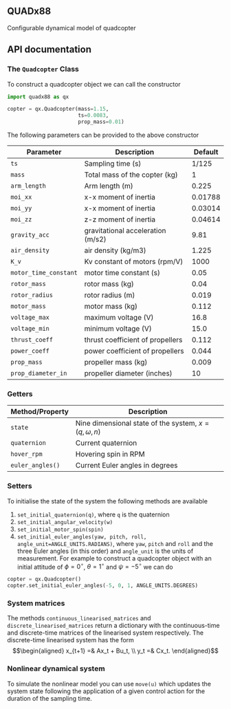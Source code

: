 ## QUADx88

Configurable dynamical model of quadcopter

## API documentation

### The `Quadcopter` Class


To construct a quadcopter object we can call the constructor


```python
import quadx88 as qx

copter = qx.Quadcopter(mass=1.15, 
                       ts=0.0083,
                       prop_mass=0.01)
```

The following parameters can be provided to the above constructor

| Parameter    | Description                     | Default   |
| ------------ | ------------------------------- | --------- |
| `ts`         | Sampling time (s)               | 1/125     |
| `mass`       | Total mass of the copter (kg)   | 1         |
| `arm_length` | Arm length (m)                  | 0.225     |
| `moi_xx`     | x-x moment of inertia           | 0.01788   |
| `moi_yy`     | x-x moment of inertia           | 0.03014   |
| `moi_zz`     | z-z moment of inertia           | 0.04614   |
| `gravity_acc`| gravitational acceleration (m/s2)| 9.81     |
| `air_density`| air density (kg/m3) | 1.225 |
| `K_v` | Kv constant of motors (rpm/V) | 1000 | 
| `motor_time_constant` | motor time constant (s) | 0.05 | 
| `rotor_mass` | rotor mass (kg) | 0.04 |
| `rotor_radius` | rotor radius (m) | 0.019 | 
| `motor_mass` | motor mass (kg) | 0.112 | 
| `voltage_max` | maximum voltage (V) | 16.8 |
| `voltage_min` | minimum voltage (V) | 15.0 |
| `thrust_coeff` | thrust coefficient of propellers  | 0.112 |
| `power_coeff` | power coefficient of propellers | 0.044 | 
| `prop_mass` | propeller mass (kg) | 0.009 | 
| `prop_diameter_in` | propeller diameter (inches) | 10 |

### Getters


| Method/Property | Description |
| ------------ | ------------- |
| `state`    | Nine dimensional state of the system, $x=(q, \omega, n)$ |
| `quaternion` | Current quaternion |
| `hover_rpm` | Hovering spin in RPM |
| `euler_angles()` | Current Euler angles in degrees |

### Setters 

To initialise the state of the system the following methods are available

1. `set_initial_quaternion(q)`, where `q` is the quaternion
2. `set_initial_angular_velocity(w)`
3. `set_initial_motor_spin(spin)`
4. `set_initial_euler_angles(yaw, pitch, roll, angle_unit=ANGLE_UNITS.RADIANS)`, where `yaw`, `pitch` and `roll` and the three Euler angles (in this order) and `angle_unit` is the units of measurement. For example to construct a quadcopter object with an initial attitude of $\phi=0^\circ$, $\theta=1^\circ$ and $\psi=-5^\circ$ we can do 

```python
copter = qx.Quadcopter()
copter.set_initial_euler_angles(-5, 0, 1, ANGLE_UNITS.DEGREES)
```

### System matrices 

The methods `continuous_linearised_matrices` and `discrete_linearised_matrices` return a dictionary with the continuous-time and discrete-time matrices of the linearised system respectively. The discrete-time linearised system has the form 
$$\begin{aligned}
x_{t+1} =& Ax_t + Bu_t,
\\
y_t =& Cx_t.
\end{aligned}$$


### Nonlinear dynamical system 

To simulate the nonlinear model you can use `move(u)` which updates the system state following the application of a given control action for the duration of the sampling time. 